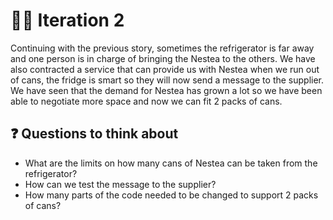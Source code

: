 # 🧑‍🏫 Iteration 2

Continuing with the previous story, sometimes the refrigerator is far away and one person is in charge of bringing the Nestea to the others. We have also contracted a service that can provide us with Nestea when we run out of cans, the fridge is smart so they will now send a message to the supplier. We have seen that the demand for Nestea has grown a lot so we have been able to negotiate more space and now we can fit 2 packs of cans.

## ❓ Questions to think about

- What are the limits on how many cans of Nestea can be taken from the refrigerator?
- How can we test the message to the supplier?
- How many parts of the code needed to be changed to support 2 packs of cans?
